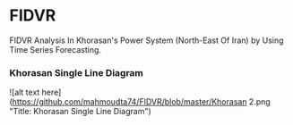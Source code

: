 # FIDVR
FIDVR Analysis In Khorasan's Power System (North-East Of Iran) by Using Time Series Forecasting.

### Khorasan Single Line Diagram
![alt text here](https://github.com/mahmoudta74/FIDVR/blob/master/Khorasan 2.png "Title: Khorasan Single Line Diagram")

